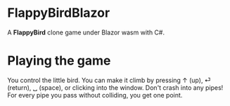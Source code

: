 # FlappyBirdBlazor
A **FlappyBird** clone game under Blazor wasm with C#. 

# Playing the game
You control the little bird. You can make it climb by pressing ↑ (up), ⏎ (return), ␣ (space), or clicking into the window. Don't crash into any pipes! For every pipe you pass without colliding, you get one point.
